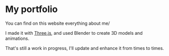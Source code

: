 # My portfolio

You can find on this website everything about me/

I made it with [Three.js](https://threejs.org/), and used Blender to create 3D models and animations.

That's still a work in progress, I'll update and enhance it from times to times.
